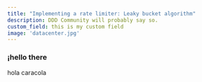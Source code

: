 ```yaml
---
title: "Implementing a rate limiter: Leaky bucket algorithm"
description: DDD Community will probably say so.
custom_field: this is my custom field
image: 'datacenter.jpg'
---
```


### ¡hello there
hola caracola